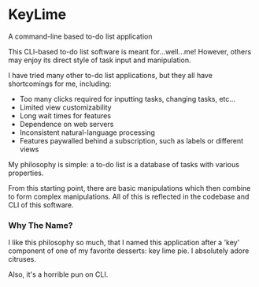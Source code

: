 # KeyLime
A command-line based to-do list application

This CLI-based to-do list software is meant for...well...me! However, others may enjoy its direct style of task input and manipulation.

I have tried many other to-do list applications, but they all have shortcomings for me, including:
- Too many clicks required for inputting tasks, changing tasks, etc...
- Limited view customizability
- Long wait times for features
- Dependence on web servers
- Inconsistent natural-language processing
- Features paywalled behind a subscription, such as labels or different views

My philosophy is simple: a to-do list is a database of tasks with various properties. 

From this starting point, there are basic manipulations which then combine to form complex manipulations. All of this is reflected in the codebase and CLI of this software.

### Why The Name?
I like this philosophy so much, that I named this application after a 'key' component of one of my favorite desserts: key lime pie. I absolutely adore citruses.

Also, it's a horrible pun on CLI.
